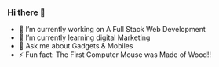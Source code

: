 ### Hi there 👋




- 🔭 I’m currently working on A Full Stack Web Development
- 🌱 I’m currently learning digital Marketing
- 💬 Ask me about Gadgets & Mobiles
- ⚡ Fun fact: The First Computer Mouse was Made of Wood!!

